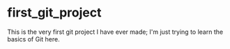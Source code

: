 # first_git_project
This is the very first git project I have ever made; I'm just trying to learn the basics of Git here.
